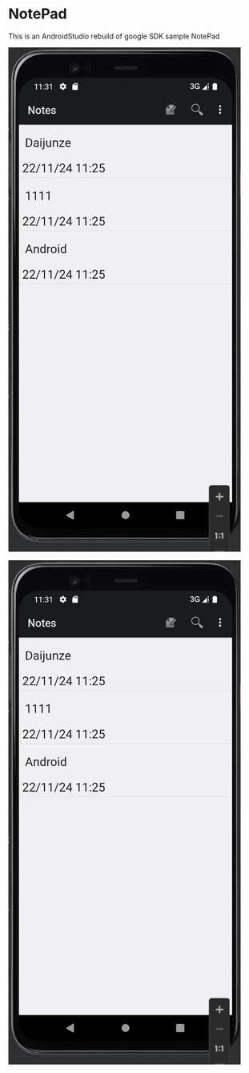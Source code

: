# NotePad
This is an AndroidStudio rebuild of google SDK sample NotePad


![image](https://github.com/xiaoguowasd/Android/blob/main/image/%E6%97%B6%E9%97%B4%E6%88%B3.png)

![image](https://github.com/xiaoguowasd/Android/blob/main/image/%E6%97%B6%E9%97%B4%E6%88%B3.png)
